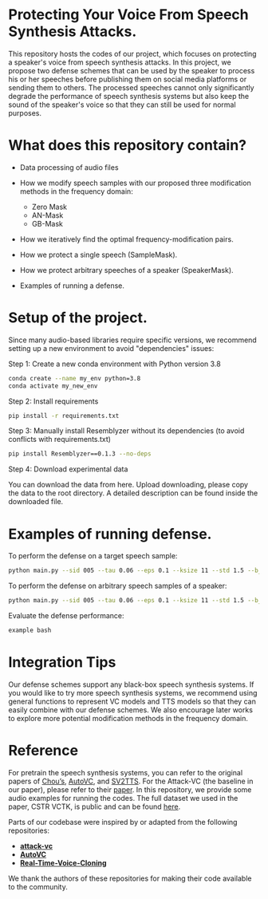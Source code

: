 # Protecting Your Voice From Speech Synthesis Attacks.

This repository hosts the codes of our project, which focuses on protecting a speaker's voice from speech synthesis attacks. In this project, we propose two defense schemes that can be used by the speaker to process his or her speeches before publishing them on social media platforms or sending them to others. The processed speeches cannot only significantly degrade the performance of speech synthesis systems but also keep the sound of the speaker's voice so that they can still be used for normal purposes.

# What does this repository contain?

- Data processing of audio files

- How we modify speech samples with our proposed three modification methods in the frequency domain:
  - Zero Mask
  - AN-Mask
  - GB-Mask

- How we iteratively find the optimal frequency-modification pairs.

- How we protect a single speech (SampleMask).

- How we protect arbitrary speeches of a speaker (SpeakerMask).

- Examples of running a defense.

# Setup of the project.

Since many audio-based libraries require specific versions, we recommend setting up a new environment to avoid "dependencies" issues:

Step 1: Create a new conda environment with Python version 3.8

```bash
conda create --name my_env python=3.8
conda activate my_new_env
```

Step 2: Install requirements

```bash
pip install -r requirements.txt
```

Step 3: Manually install Resemblyzer without its dependencies (to avoid conflicts with requirements.txt)
```bash
pip install Resemblyzer==0.1.3 --no-deps
```

Step 4: Download experimental data 

You can download the data from here. Upload downloading, please copy the data to the root directory. A detailed description can be found inside the downloaded file.

# Examples of running defense.

To perform the defense on a target speech sample:

```bash
python main.py --sid 005 --tau 0.06 --eps 0.1 --ksize 11 --std 1.5 --b_num 16
```

To perform the defense on arbitrary speech samples of a speaker:
```bash
python main.py --sid 005 --tau 0.06 --eps 0.1 --ksize 11 --std 1.5 --b_num 16
```

Evaluate the defense performance:
```bash
example bash
```


# Integration Tips

Our defense schemes support any black-box speech synthesis systems. If you would like to try more speech synthesis systems, we recommend using general functions to represent VC models and TTS models so that they can easily combine with our defense schemes. We also encourage later works to explore more potential modification methods in the frequency domain.

# Reference
For pretrain the speech synthesis systems, you can refer to the original papers  of [Chou’s](https://arxiv.org/abs/1904.05742), [AutoVC](https://arxiv.org/abs/1905.05879), and [SV2TTS](https://arxiv.org/abs/1806.04558). For the Attack-VC (the baseline in our paper), please refer to their [paper](https://arxiv.org/abs/2005.08781). In this repository, we provide some audio examples for running the codes. The full dataset we used in the paper, CSTR VCTK, is public and can be found [here](https://datashare.ed.ac.uk/handle/10283/3443).


Parts of our codebase were inspired by or adapted from the following repositories:

- [**attack-vc**](https://github.com/cyhuang-tw/attack-vc) 
- [**AutoVC**](https://github.com/cyhuang-tw/AutoVC) 
- [**Real-Time-Voice-Cloning**](https://github.com/CorentinJ/Real-Time-Voice-Cloning)

We thank the authors of these repositories for making their code available to the community.

